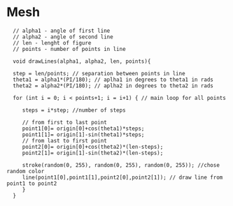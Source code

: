 # Mesh

      // alpha1 - angle of first line
      // alpha2 - angle of second line
      // len - lenght of figure
      // points - number of points in line

      void drawLines(alpha1, alpha2, len, points){
         
      step = len/points; // separation between points in line
      theta1 = alpha1*(PI/180); // aplha1 in degrees to theta1 in rads
      theta2 = alpha2*(PI/180); // aplha2 in degrees to theta2 in rads

      for (int i = 0; i < points+1; i = i+1) { // main loop for all points

         steps = i*step; //number of steps

         // from first to last point
         point1[0]= origin[0]+cos(theta1)*steps; 
         point1[1]= origin[1]-sin(theta1)*steps; 
         // from last to first point
         point2[0]= origin[0]+cos(theta2)*(len-steps); 
         point2[1]= origin[1]-sin(theta2)*(len-steps); 
         
         stroke(random(0, 255), random(0, 255), random(0, 255)); //chose random color
         line(point1[0],point1[1],point2[0],point2[1]); // draw line from point1 to point2
         }
      }
